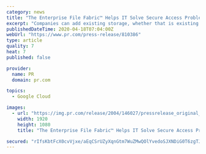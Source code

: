 ```yaml
---
category: news
title: "The Enterprise File Fabric™ Helps IT Solve Secure Access Problem to On-Premises and On-Cloud Storage"
excerpt: "Companies can add existing storage, whether that is existing DFS, SAN, NAS, SharePoint or Windows Filers that reside on-premises, plus any enterprise cloud stores that a company has, such as Amazon S3, Azure or Google Storage, and tie it into existing company LDAP, Active Directory os SAML. The net result for employees is a cloud web scale expe ..."
publishedDateTime: 2020-04-18T07:04:00Z
webUrl: "https://www.pr.com/press-release/810386"
type: article
quality: 7
heat: 7
published: false

provider:
  name: PR
  domain: pr.com

topics:
  - Google Cloud

images:
  - url: "https://img.pr.com/release/2004/146027/pressrelease_original_146027_1587037560.png"
    width: 1920
    height: 1080
    title: "The Enterprise File Fabric™ Helps IT Solve Secure Access Problem to On-Premises and On-Cloud Storage"

secured: "rIfsKbtFcX0cvVjxe/aEqCSrUZyXqnGtm7WuZMwQOlYvedoSJXNDiG0T6zgTJ3T34YEyLtKNuKyYzpXzS/Uu9EHcQIgP42v3v117lAdIfllGm9E/z/h3cmME4zp24lWlCihtRhCc2fBNhFvdxWCgHmA5qsgRyF3i7gRfDtDlZSNBRbHW0sljbjF61K5januH/LQwaXJLKQb4JgP6bDgd8J+vTVHRu0Fn98bEtLSQIQCJo6Ih4e3k9u2MZVCPcP5X7dUhV3pKw8vfNSYEcMbaPcFd3f7MCq2fXu+tYjFWmp6//6uLqZiQ2bVdsuk8yxgnCzU+/sGX7vpprnqEhzQejB1pnT+Vij58ZM0qXzzC7+5jRf3bRR9arTIiYCXNGZ5g13CoDMXf5mAW3+OxNRz5mTwRKsAUXgv6RYsr5oW8kP3NhXBXF90fGog4Nq+FcxdjcPuuKDATRg8Zcb5g6exKGATcx6iU4k86Bs3BdrB4jpM=;mtY4e4crMXC1wSoRRrCikQ=="
---
```


